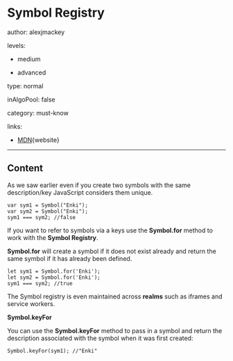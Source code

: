 # Symbol Registry
author: alexjmackey

levels:

  - medium

  - advanced

type: normal

inAlgoPool: false

category: must-know

links:

  - [MDN](https://developer.mozilla.org/en-US/docs/Web/JavaScript/Reference/Global_Objects/Symbol){website}

---
## Content

As we saw earlier even if you create two symbols with the same description/key JavaScript considers them unique.

```
var sym1 = Symbol("Enki");
var sym2 = Symbol("Enki");
sym1 === sym2; //false
```

If you want to refer to symbols via a keys use the **Symbol.for** method to work with the **Symbol Registry**.

**Symbol.for** will create a symbol if it does not exist already and return the same symbol if it has already been defined.

```
let sym1 = Symbol.for('Enki');
let sym2 = Symbol.for('Enki');
sym1 === sym2; //true
```

The Symbol registry is even maintained across **realms** such as iframes and service workers.

**Symbol.keyFor**

You can use the **Symbol.keyFor** method to pass in a symbol and return the description associated with the symbol when it was first created:

```
Symbol.keyFor(sym1); //"Enki"
```
